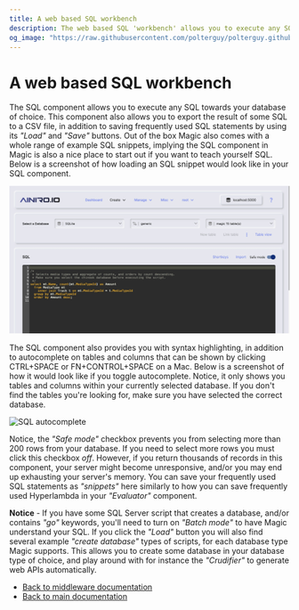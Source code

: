 ```yaml
---
title: A web based SQL workbench
description: The web based SQL 'workbench' allows you to execute any SQL, see the result immediately, in addition to storing your frequently used SQL snippets for later.
og_image: "https://raw.githubusercontent.com/polterguy/polterguy.github.io/master/images/og-sql-component.jpg"
---
```


# A web based SQL workbench

The SQL component allows you to execute any SQL towards your database of choice. This component also
allows you to export the result of some SQL to a CSV file, in addition to saving frequently used
SQL statements by using its _"Load"_ and _"Save"_ buttons. Out of the box Magic also comes with
a whole range of example SQL snippets, implying the SQL component in Magic is also a nice place
to start out if you want to teach yourself SQL. Below is a screenshot of how loading an SQL
snippet would look like in your SQL component.

![Loading SQL snippets](https://raw.githubusercontent.com/polterguy/polterguy.github.io/master/images/sql-editor.jpg)

The SQL component also provides you with syntax highlighting, in addition to autocomplete on
tables and columns that can be shown by clicking CTRL+SPACE or FN+CONTROL+SPACE on a Mac. Below
is a screenshot of how it would look like if you toggle autocomplete. Notice, it only shows you tables
and columns within your currently selected database. If you don't find the tables you're looking for,
make sure you have selected the correct database.

![SQL autocomplete](https://raw.githubusercontent.com/polterguy/polterguy.github.io/master/images/sql-autocomplete.jpg)

Notice, the _"Safe mode"_ checkbox prevents you from selecting more than 200 rows from your database.
If you need to select more rows you must click this checkbox _off_. However, if you return thousands of records
in this component, your server might become unresponsive, and/or you may end up exhausting your
server's memory. You can save your frequently used SQL statements as _"snippets"_ here similarly to
how you can save frequently used Hyperlambda in your _"Evaluator"_ component.

**Notice** - If you have some SQL Server script that creates a database, and/or contains _"go"_ keywords,
you'll need to turn on _"Batch mode"_ to have Magic understand your SQL. If you click the _"Load"_ button
you will also find several example _"create database"_ types of scripts, for each database type Magic supports.
This allows you to create some database in your database type of choice, and play around with for instance
the _"Crudifier"_ to generate web APIs automatically.

* [Back to middleware documentation](/documentation/magic/)
* [Back to main documentation](/documentation/)
